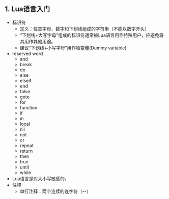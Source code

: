 ## 1. Lua语言入门
- 标识符
	- 定义：任意字母、数字和下划线组成的字符串（不能以数字开头）
	- “下划线+大写字母”组成的标识符通常被Lua语言用作特殊用户，应避免将其用作其他用途。
	- 建议“下划线+小写字母”用作哑变量(Dummy variable)
- reserved word
	- and
	- break
	- do
	- else
	- elseif
	- end
	- false
	- goto
	- for
	- function
	- if
	- in
	- local
	- nil
	- not
	- or
	- repeat
	- return
	- then
	- true
	- until
	- while
- Lua语言是对大小写敏感的。
- 注释
	- 单行注释：两个连续的连字符（--）